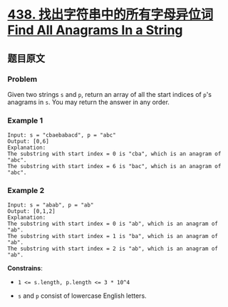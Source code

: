 # [**438. 找出字符串中的所有字母异位词 Find All Anagrams In a String**](https://leetcode.com/problems/find-all-anagrams-in-a-string)

## 题目原文

### Problem

Given two strings `s` and `p`, return an array of all the start indices of `p`'s anagrams in `s`. You may return the answer in any order.

### Example 1

```shell
Input: s = "cbaebabacd", p = "abc"
Output: [0,6]
Explanation:
The substring with start index = 0 is "cba", which is an anagram of "abc".
The substring with start index = 6 is "bac", which is an anagram of "abc".
```

### Example 2

```shell
Input: s = "abab", p = "ab"
Output: [0,1,2]
Explanation:
The substring with start index = 0 is "ab", which is an anagram of "ab".
The substring with start index = 1 is "ba", which is an anagram of "ab".
The substring with start index = 2 is "ab", which is an anagram of "ab".
```

**Constrains**:

- `1 <= s.length, p.length <= 3 * 10^4`

- `s` and `p` consist of lowercase English letters.

